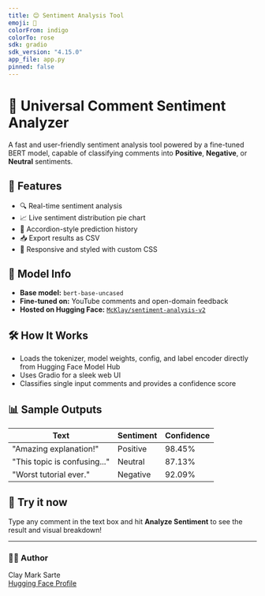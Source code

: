 ```yaml
---
title: 😊 Sentiment Analysis Tool
emoji: 🧠
colorFrom: indigo
colorTo: rose
sdk: gradio
sdk_version: "4.15.0"
app_file: app.py
pinned: false
---
```


# 🧠 Universal Comment Sentiment Analyzer

A fast and user-friendly sentiment analysis tool powered by a fine-tuned BERT model, capable of classifying comments into **Positive**, **Negative**, or **Neutral** sentiments.

## 🚀 Features

- 🔍 Real-time sentiment analysis
- 📈 Live sentiment distribution pie chart
- 📜 Accordion-style prediction history
- 📥 Export results as CSV
- 🎨 Responsive and styled with custom CSS

## 🧠 Model Info

- **Base model:** `bert-base-uncased`
- **Fine-tuned on:** YouTube comments and open-domain feedback
- **Hosted on Hugging Face:** [`McKlay/sentiment-analysis-v2`](https://huggingface.co/McKlay/sentiment-analysis-v2)

## 🛠️ How It Works

- Loads the tokenizer, model weights, config, and label encoder directly from Hugging Face Model Hub
- Uses Gradio for a sleek web UI
- Classifies single input comments and provides a confidence score

## 📊 Sample Outputs

| Text | Sentiment | Confidence |
|------|-----------|------------|
| "Amazing explanation!" | Positive | 98.45% |
| "This topic is confusing..." | Neutral | 87.13% |
| "Worst tutorial ever." | Negative | 92.09% |

## 🧪 Try it now

Type any comment in the text box and hit **Analyze Sentiment** to see the result and visual breakdown!

---

### 👨‍💻 Author

Clay Mark Sarte  
[Hugging Face Profile](https://huggingface.co/McKlay)
